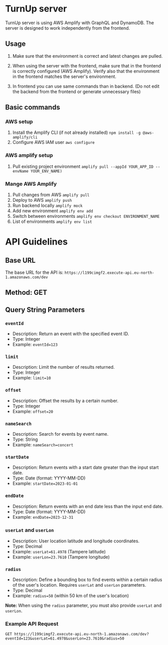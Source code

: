 # TurnUp server

TurnUp server is using AWS Amplify with GraphQL and DynamoDB. The server is designed to work independently from the frontend.

## Usage

1. Make sure that the environment is correct and latest changes are pulled.

2. When using the server with the frontend, make sure that in the frontend is correctly configured (AWS Amplify). Verify also that the environment in the frontend matches the server's environment.

3. In frontend you can use same commands than in backend. (Do not edit the backend from the frontend or generate unnecessary files)

## Basic commands

### AWS setup

1. Install the Amplify CLI (if not already installed) `npm install -g @aws-amplify/cli`
2. Configure AWS IAM user `aws configure`

### AWS amplify setup

1. Pull existing project environment `amplify pull --appId YOUR_APP_ID --envName YOUR_ENV_NAME)`

### Mange AWS Amplify

1. Pull changes from AWS `amplify pull`
2. Deploy to AWS `amplify push`
3. Run backend locally `amplify mock`
4. Add new environment `amplify env add`
5. Switch between environments `amplify env checkout ENVIRONMENT_NAME`
6. List of environments `amplify env list`

# API Guidelines

## Base URL
The base URL for the API is: `https://l199cimgf2.execute-api.eu-north-1.amazonaws.com/dev`

## Method: GET

## Query String Parameters

### `eventId`
- Description: Return an event with the specified event ID.
- Type: Integer
- Example: `eventId=123`

### `limit`
- Description: Limit the number of results returned.
- Type: Integer
- Example: `limit=10`

### `offset`
- Description: Offset the results by a certain number.
- Type: Integer
- Example: `offset=20`

### `nameSearch`
- Description: Search for events by event name.
- Type: String
- Example: `nameSearch=concert`

### `startDate`
- Description: Return events with a start date greater than the input start date.
- Type: Date (format: YYYY-MM-DD)
- Example: `startDate=2023-01-01`

### `endDate`
- Description: Return events with an end date less than the input end date.
- Type: Date (format: YYYY-MM-DD)
- Example: `endDate=2023-12-31`

### `userLat` and `userLon`
- Description: User location latitude and longitude coordinates.
- Type: Decimal
- Example: `userLat=61.4978` (Tampere latitude)
- Example: `userLon=23.7610` (Tampere longitude)

### `radius`
- Description: Define a bounding box to find events within a certain radius of the user's location. Requires `userLat` and `userLon` parameters.
- Type: Decimal
- Example: `radius=50` (within 50 km of the user's location)

**Note:** When using the `radius` parameter, you must also provide `userLat` and `userLon`.

### Example API Request
```http
GET https://l199cimgf2.execute-api.eu-north-1.amazonaws.com/dev?eventId=123&userLat=61.4978&userLon=23.7610&radius=50